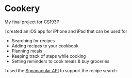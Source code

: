# Cookery
My final project for CS193P

I created an iOS app for iPhone and iPad that can be used for
* Searching for recipes
* Adding recipes to your cookbook
* Planning meals
* Keeping track of steps while cooking
* Setting reminders to cook meals & buy groceries

I used the [Spoonacular API][1] to support the recipe search.

[1]:https://spoonacular.com/food-api
